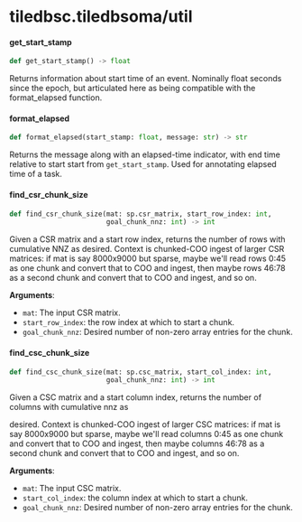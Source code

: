 <a id="tiledbsc.tiledbsoma/util"></a>

# tiledbsc.tiledbsoma/util

<a id="tiledbsc.tiledbsoma/util.get_start_stamp"></a>

#### get\_start\_stamp

```python
def get_start_stamp() -> float
```

Returns information about start time of an event. Nominally float seconds since the epoch,
but articulated here as being compatible with the format_elapsed function.

<a id="tiledbsc.tiledbsoma/util.format_elapsed"></a>

#### format\_elapsed

```python
def format_elapsed(start_stamp: float, message: str) -> str
```

Returns the message along with an elapsed-time indicator, with end time relative to start
start from `get_start_stamp`. Used for annotating elapsed time of a task.

<a id="tiledbsc.tiledbsoma/util.find_csr_chunk_size"></a>

#### find\_csr\_chunk\_size

```python
def find_csr_chunk_size(mat: sp.csr_matrix, start_row_index: int,
                        goal_chunk_nnz: int) -> int
```

Given a CSR matrix and a start row index, returns the number of rows with cumulative NNZ as desired. Context is chunked-COO ingest of larger CSR matrices: if mat is say 8000x9000 but sparse, maybe we'll read rows 0:45 as one chunk and convert that to COO and ingest, then maybe rows 46:78 as a second chunk and convert that to COO and ingest, and so on.

**Arguments**:

- `mat`: The input CSR matrix.
- `start_row_index`: the row index at which to start a chunk.
- `goal_chunk_nnz`: Desired number of non-zero array entries for the chunk.

<a id="tiledbsc.tiledbsoma/util.find_csc_chunk_size"></a>

#### find\_csc\_chunk\_size

```python
def find_csc_chunk_size(mat: sp.csc_matrix, start_col_index: int,
                        goal_chunk_nnz: int) -> int
```

Given a CSC matrix and a start column index, returns the number of columns with cumulative nnz as

desired. Context is chunked-COO ingest of larger CSC matrices: if mat is say 8000x9000 but
sparse, maybe we'll read columns 0:45 as one chunk and convert that to COO and ingest, then maybe
columns 46:78 as a second chunk and convert that to COO and ingest, and so on.

**Arguments**:

- `mat`: The input CSC matrix.
- `start_col_index`: the column index at which to start a chunk.
- `goal_chunk_nnz`: Desired number of non-zero array entries for the chunk.

